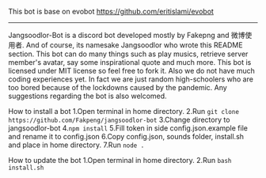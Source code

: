 This bot is base on evobot https://github.com/eritislami/evobot
_______________________________________________________________

Jangsoodlor-Bot is a discord bot developed mostly by Fakepng and 微博使用者. And of course, its namesake Jangsoodlor who wrote this README section. This bot can do many things such as play musics, retrieve server member's avatar, say some inspirational quote and much more. This bot is licensed under MIT license so feel free to fork it. Also we do not have much coding experiences yet. In fact we are just random high-schoolers who are too bored because of the lockdowns caused by the pandemic. Any suggestions regarding the bot is also welcomed.

How to install a bot
1.Open terminal in home directory.
2.Run ```git clone https://github.com/Fakpeng/jangsoodlor-bot```
3.Change directory to jangsoodlor-bot
4.```npm install```
5.Fill token in side config.json.example file and rename it to config.json
6.Copy config.json, sounds folder, install.sh and place in home directory.
7.Run ```node .```

How to update the bot
1.Open terminal in home directory.
2.Run ```bash install.sh```
